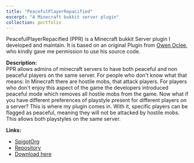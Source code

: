 ```yaml
---
title: "PeacefulPlayerRepacified"
excerpt: "A Minecraft bukkit server plugin"
collection: portfolio
---
```


PeacefulPlayerRepacified (PPR) is a Minecraft bukkit Server plugin I developed and maintain.
It is based on an original Plugin from [Owen Oclee](https://github.com/owenoclee), who kindly gave me permission to use his source code.

**Description:**  
PPR allows admins of minecraft servers to have both peaceful and non peaceful players on the same server. For people who don't know what that means: In Minecraft there are hostile mobs, that attack players. For players who don't enjoy this aspect of the game the developers introduced peaceful mode which removes all hostile mobs from the game. Now what if you have different preferences of playstyle present for different players on a server? This is where my plugin comes in. With it, specific players can be flagged as peaceful, meaning they will not be attacked by hostile mobs. This allows both playstyles on the same server.

**Links:**

* [SpigotOrg](https://www.spigotmc.org/resources/peacefulplayer-repacified.83191/)
* [Repository](https://github.com/PascalHann/PeacefulPlayerRepacified)
* [Download here](https://github.com/PascalHann/PeacefulPlayerRepacified/releases)
